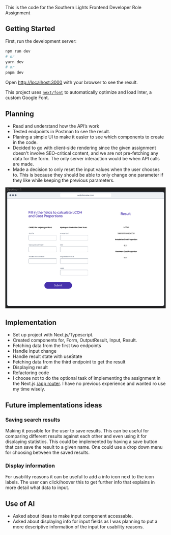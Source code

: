 This is the code for the Southern Lights Frontend Developer Role Assignment

## Getting Started

First, run the development server:

```bash
npm run dev
# or
yarn dev
# or
pnpm dev
```

Open [http://localhost:3000](http://localhost:3000) with your browser to see the result.

This project uses [`next/font`](https://nextjs.org/docs/basic-features/font-optimization) to automatically optimize and load Inter, a custom Google Font.

## Planning

- Read and understand how the API’s work
- Tested endpoints in Postman to see the result.
- Planing a simple UI to make it easier to see which components to create in the code.
- Decided to go with client-side rendering since the given assignment doesn't involve SEO-critical content, and we are not pre-fetching any data for the form. The only server interaction would be when API calls are made.
- Made a decision to only reset the input values when the user chooses to. This is because they should be able to only change one parameter if they like while keeping the previous parameters.

![image of ui layout in figma](./public/ui.png)

## Implementation

- Set up project with Next.js/Typescript.
- Created components for, Form, OutputResult, Input, Result.
- Fetching data from the first two endpoints
- Handle input change
- Handle result state with useState
- Fetching data from the third endpoint to get the result
- Displaying result
- Refactoring code
- I choose not to do the optional task of implementing the assignment in the Next.js [/app router](https://nextjs.org/blog/next-13-4#nextjs-app-router). I have no previous experience and wanted ro use my time wisely.

## Future implementations ideas

### Saving search results

Making it possible for the user to save results. This can be useful for comparing different results against each other and even using it for displaying statistics. This could be implemented by having a save button that can save the result to a given name. One could use a drop down menu for choosing between the saved results.

### Display information

For usability reasons it can be useful to add a info icon next to the icon labels. The user can click/hoover this to get further info that explains in more detail what data to input.

## Use of AI

- Asked about ideas to make input component accessable.
- Asked about displaying info for input fields as I was planning to put a more descriptive information of the input for usability reasons.
